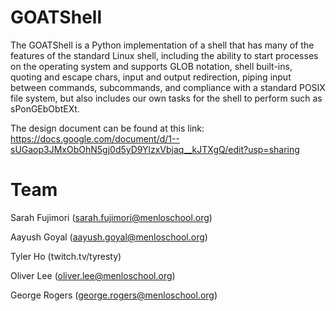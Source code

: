 # GOATShell
The GOATShell is a Python implementation of a shell that has many of the features of the standard Linux shell, including the ability to start processes on the operating system and supports GLOB notation, shell built-ins, quoting and escape chars, input and output redirection, piping input between commands, subcommands, and compliance with a standard POSIX file system, but also includes our own tasks for the shell to perform such as sPonGEbObtEXt. 

The design document can be found at this link: https://docs.google.com/document/d/1--sUGaop3JMxObOhN5gj0d5yD9YlzxVbjaq__kJTXgQ/edit?usp=sharing

# Team
Sarah Fujimori (sarah.fujimori@menloschool.org)

Aayush Goyal (aayush.goyal@menloschool.org)

Tyler Ho (twitch.tv/tyresty)

Oliver Lee (oliver.lee@menloschool.org)

George Rogers (george.rogers@menloschool.org)
